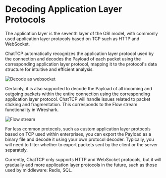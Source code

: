 # Decoding Application Layer Protocols

The application layer is the seventh layer of the OSI model, with commonly used application layer protocols based on TCP such as HTTP and WebSocket.

ChatTCP automatically recognizes the application layer protocol used by the connection and decodes the Payload of each packet using the corresponding application layer protocol, mapping it to the protocol's data structure for intuitive and efficient analysis.

![Decode as websocket](/images/decode-application-layer-protocols/chat-payload-webscoket.png)

Certainly, it is also supported to decode the Payload of all incoming and outgoing packets within the entire connection using the corresponding application layer protocol. ChatTCP will handle issues related to packet sticking and fragmentation. This corresponds to the Flow stream functionality in Wireshark.

![Flow stream](/images/decode-application-layer-protocols/flow-stream-decode-app-layer-protocol.png)

For less common protocols, such as custom application layer protocols based on TCP used within enterprises, you can export the Payload as a binary file and decode it using your own protocol decoder. Typically, you will need to filter whether to export packets sent by the client or the server separately.

Currently, ChatTCP only supports HTTP and WebSocket protocols, but it will gradually add more application layer protocols in the future, such as those used by middleware: Redis, SQL.
